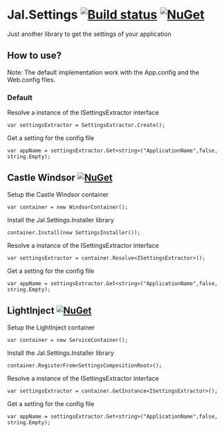 # Jal.Settings [![Build status](https://ci.appveyor.com/api/projects/status/fad3odko6ba8coa5/branch/master?svg=true)](https://ci.appveyor.com/project/raulnq/jal-settings/branch/master) [![NuGet](https://img.shields.io/nuget/v/Jal.Settings.svg)](https://www.nuget.org/packages/Jal.Settings)

Just another library to get the settings of your application

## How to use?

Note: The default implementation work with the App.config and the Web.config files. 

### Default

Resolve a instance of the ISettingsExtractor interface

	var settingsExtractor = SettingsExtractor.Create();

Get a setting for the config file

    var appName = settingsExtractor.Get<string>("ApplicationName",false, string.Empty);

## Castle Windsor [![NuGet](https://img.shields.io/nuget/v/Jal.Settings.Installer.svg)](https://www.nuget.org/packages/Jal.Settings.Installer)

Setup the Castle Windsor container

    var container = new WindsorContainer();

Install the Jal.Settings.Installer library

    container.Install(new SettingsInstaller());
  
Resolve a instance of the ISettingsExtractor interface

    var settingsExtractor = container.Resolve<ISettingsExtractor>();

Get a setting for the config file

    var appName = settingsExtractor.Get<string>("ApplicationName",false, string.Empty);

## LightInject [![NuGet](https://img.shields.io/nuget/v/Jal.Settings.LightInject.Installer.svg)](https://www.nuget.org/packages/Jal.Settings.LightInject.Installer)

Setup the LightInject container

    var container = new ServiceContainer();

Install the Jal.Settings.Installer library

    container.RegisterFrom<SettingsCompositionRoot>();
  
Resolve a instance of the ISettingsExtractor interface

    var settingsExtractor = container.GetInstance<ISettingsExtractor>();

Get a setting for the config file

    var appName = settingsExtractor.Get<string>("ApplicationName",false, string.Empty);